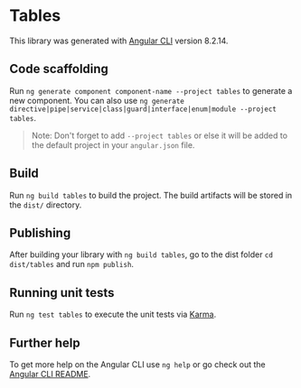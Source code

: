 # Tables

This library was generated with [Angular CLI](https://github.com/angular/angular-cli) version 8.2.14.

## Code scaffolding

Run `ng generate component component-name --project tables` to generate a new component. You can also use `ng generate directive|pipe|service|class|guard|interface|enum|module --project tables`.
> Note: Don't forget to add `--project tables` or else it will be added to the default project in your `angular.json` file. 

## Build

Run `ng build tables` to build the project. The build artifacts will be stored in the `dist/` directory.

## Publishing

After building your library with `ng build tables`, go to the dist folder `cd dist/tables` and run `npm publish`.

## Running unit tests

Run `ng test tables` to execute the unit tests via [Karma](https://karma-runner.github.io).

## Further help

To get more help on the Angular CLI use `ng help` or go check out the [Angular CLI README](https://github.com/angular/angular-cli/blob/master/README.md).
